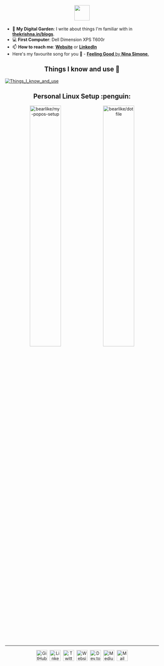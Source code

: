 <h1 align="center"><img src="https://cdn.thekrishna.in/img/kk-name-animated.svg?110622" height="50" /></h1>

- 🌱 **My Digital Garden**: I write about things I'm familiar with in **[thekrishna.in/blogs](https://thekrishna.in/blogs/?utm_source=github)**.
- :computer: **First Computer**: Dell Dimension XPS T600r
- 📫 **How to reach me**: **[Website](https://thekrishna.in/?utm_source=github)** or **[LinkedIn](https://kanth.tech/linkedin?utm_source=github)**
- Here's my favourite song for you :trumpet: - [**Feeling Good** by **Nina Simone**.](https://youtube.com/watch?v=BNMKGYiJpvg)

<h2 align="center">Things I know and use 🌱</h2>

[![Things_I_know_and_use](https://cdn.thekrishna.in/img/gh-card/gh-skills.png?110622)](https://thekrishna.in/#skills?utm_source=github)


<h2 align="center">Personal Linux Setup :penguin:</h2>
<p align="center">
  <a href="https://github.com/bearlike/my-popos-setup"><img width="45%" src="https://cdn.thekrishna.in/img/gh-card/my_popos_setup.svg?110622-1" alt="bearlike/my-popos-setup"></a>&emsp;<a href="https://github.com/bearlike/dotfiles"><img width="45%" src="https://cdn.thekrishna.in/img/gh-card/dotfiles.svg?110622-1" alt="bearlike/dotfile"></a>
</p>

---

<p align="center">   
  <a id="GitHub"   href="https://kanth.tech/github?utm_source=github"    ><img width="36px" src="https://cdn.thekrishna.in/img/icon/gh-profile/github.svg?110622"   alt="GitHub"   /></a>&nbsp;
  <a id="LinkedIn" href="https://kanth.tech/linkedin?utm_source=github"  ><img width="36px" src="https://cdn.thekrishna.in/img/icon/gh-profile/linkedin.svg?110622" alt="LinkedIn" /></a>&nbsp;
  <a id="Twitter"  href="https://kanth.tech/twitter?utm_source=github"   ><img width="36px" src="https://cdn.thekrishna.in/img/icon/gh-profile/twitter.svg?110622"  alt="Twitter"  /></a>&nbsp;
  <a id="Website"  href="https://thekrishna.in/?utm_source=github"       ><img width="36px" src="https://cdn.thekrishna.in/img/icon/gh-profile/web.svg?110622"      alt="Website"  /></a>&nbsp;
  <a id="Dev.to"   href="https://kanth.tech/devto?utm_source=github"     ><img width="36px" src="https://cdn.thekrishna.in/img/icon/gh-profile/dev.svg?110622"      alt="Dev.to"   /></a>&nbsp;
  <a id="Medium"   href="https://kanth.tech/medium?utm_source=github"    ><img width="36px" src="https://cdn.thekrishna.in/img/icon/gh-profile/medium.svg?110622"   alt="Medium"   /></a>&nbsp;
  <a id="Mail"     href="mailto:mail@kanth.tech"                         ><img width="36px" src="https://cdn.thekrishna.in/img/icon/gh-profile/mail.svg?110622"     alt="Mail"     /></a>
</p>

<!-- Licensed under "The Unlicense". Feel free to alter and use it. With <3 by Krishnkanth Alagiri !-->
